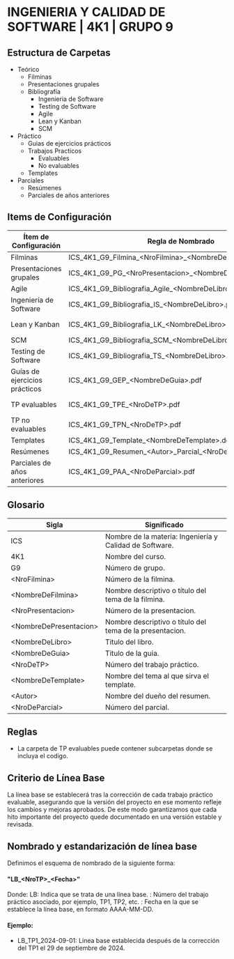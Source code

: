 
# INGENIERIA Y CALIDAD DE SOFTWARE | 4K1 | GRUPO 9




## Estructura de Carpetas

- Teórico
    - Filminas
    - Presentaciones grupales
	- Bibliografía
		- Ingenieria de Software
		- Testing de Software
		- Agile
		- Lean y Kanban
		- SCM
- Práctico
	- Guias de ejercicios prácticos
	- Trabajos Practicos
		- Evaluables
		- No evaluables
	- Templates
- Parciales
	- Resúmenes
	- Parciales de años anteriores


## Items de Configuración
| Ítem de Configuración        | Regla de Nombrado                                     | Ubicación                                               |
| ---------------------------- | ----------------------------------------------------- | ------------------------------------------------------- |
| Filminas                     | ICS_4K1_G9_Filmina_\<NroFilmina\>_\<NombreDeFilmina\>.pdf | ICS_4K1_G9\\teorico\\filminas                           |
| Presentaciones grupales      | ICS_4K1_G9_PG_\<NroPresentacion\>_\<NombreDePresentacion\>.pdf                   | ICS_4K1_G9\\teorico\\presentaciones-grupales            |
| Agile                        | ICS_4K1_G9_Bibliografia_Agile_\<NombreDeLibro\>.pdf   | ICS_4K1_G9\\teorico\\bibliografia\\Agile                |
| Ingeniería de Software       | ICS_4K1_G9_Bibliografia_IS_\<NombreDeLibro\>.pdf      | ICS_4K1_G9\\teorico\\bibliografia\\Ingenieria-Software  |
| Lean y Kanban                | ICS_4K1_G9_Bibliografia_LK_\<NombreDeLibro\>.pdf      | ICS_4K1_G9\\teorico\\bibliografia\\Lean-Kanban          |
| SCM                          | ICS_4K1_G9_Bibliografia_SCM_\<NombreDeLibro\>.pdf     | ICS_4K1_G9\\teorico\\bibliografia\\SCM                  |
| Testing de Software          | ICS_4K1_G9_Bibliografia_TS_\<NombreDeLibro\>.pdf      | ICS_4K1_G9\\teorico\\bibliografia\\Testing-Software     |
| Guías de ejercicios prácticos | ICS_4K1_G9_GEP_\<NombreDeGuia\>.pdf                  | ICS_4K1_G9\\practico\\guias-ejercicios-practicos         |
| TP evaluables                | ICS_4K1_G9_TPE_\<NroDeTP\>.pdf               | ICS_4K1_G9\\practico\\trabajos-practicos\\evaluables    |
| TP no evaluables             | ICS_4K1_G9_TPN_\<NroDeTP\>.pdf                      | ICS_4K1_G9\\practico\\trabajos-practicos\\no-evaluables |
| Templates                    | ICS_4K1_G9_Template_\<NombreDeTemplate\>.docx        | ICS_4K1_G9\\practico\\templates                         |
| Resúmenes                    | ICS_4K1_G9_Resumen_\<Autor\>\_Parcial\_\<NroDeParcial\>.pdf              | ICS_4K1_G9\\parciales\\resumenes                        |
| Parciales de años anteriores | ICS_4K1_G9_PAA_\<NroDeParcial\>.pdf                     | ICS_4K1_G9\\parciales\\parciales-años-anteriores        |

## Glosario

| Sigla              | Significado                                                      |
| ------------------ | ---------------------------------------------------------------- |
| ICS                | Nombre de la materia: Ingeniería y Calidad de Software.          |
| 4K1                | Nombre del curso.                                                |
| G9                 | Número de grupo.                                                 |
| \<NroFilmina\>       | Número de la filmina.                                            |
| \<NombreDeFilmina\>  | Nombre descriptivo o título del tema de la filmina.              |
| \<NroPresentacion\>  | Número de la presentacion.                                       |
| \<NombreDePresentacion\>  | Nombre descriptivo o título del tema de la presentacion.  |
| \<NombreDeLibro\>  | Titulo del libro.                                                  |
| \<NombreDeGuia\>  |  Titulo de la guia.                                                  |
| \<NroDeTP\>          | Número del trabajo práctico.                                     |
| \<NombreDeTemplate\>          | Nombre del tema al que sirva el template.                                |
| \<Autor\>          | Nombre del dueño del resumen.                                     |
| \<NroDeParcial\>     | Número del parcial.                                              |

## Reglas
 - La carpeta de TP evaluables puede  contener subcarpetas donde se incluya el codigo. 

## Criterio de Línea Base

La línea base se establecerá tras la corrección de cada trabajo práctico evaluable, asegurando que la versión del proyecto en ese momento refleje los cambios y mejoras aprobados. De este modo garantizamos que cada hito importante del proyecto quede documentado en una versión estable y revisada.

## Nombrado y estandarización de línea base
Definimos el esquema de nombrado de la siguiente forma:
#### "LB_\<NroTP\>_\<Fecha\>"
Donde:
LB: Indica que se trata de una línea base.
<NroTP>: Número del trabajo práctico asociado, por ejemplo, TP1, TP2, etc.
<Fecha>: Fecha en la que se establece la línea base, en formato AAAA-MM-DD.
#### Ejemplo:
- LB_TP1_2024-09-01: Línea base establecida después de la corrección del TP1 el 29 de septiembre de 2024.
